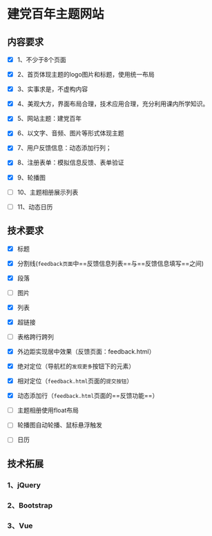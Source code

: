 # 建党百年主题网站



## 内容要求

- [x] 1、不少于8个页面
- [x] 2、首页体现主题的logo图片和标题，使用统一布局
- [x] 3、实事求是，不虚构内容
- [x] 4、美观大方，界面布局合理，技术应用合理，充分利用课内所学知识。
- [x] 5、网站主题：建党百年
- [x] 6、以文字、音频、图片等形式体现主题
- [x] 7、用户反馈信息：动态添加行列；
- [x] 8、注册表单：模拟信息反馈、表单验证
- [x] 9、轮播图
- [ ] 10、主题相册展示列表
- [ ] 11、动态日历





## 技术要求

- [x] 标题
- [x] 分割线(`feedback页面`中==反馈信息列表==与==反馈信息填写==之间)
- [x] 段落
- [ ] 图片
- [x] 列表
- [x] 超链接
- [ ] 表格跨行跨列
- [x] 外边距实现居中效果（反馈页面：feedback.html）
- [x] 绝对定位（导航栏的`发现更多`按钮下的元素）
- [x] 相对定位（`feedback.html`页面的`提交按钮`）
- [x] 动态添加行（`feedback.html`页面的==反馈功能==）
- [ ] 主题相册使用float布局
- [ ] 轮播图自动轮播、鼠标悬浮触发
- [ ] 日历





## 技术拓展

### 1、jQuery





### 2、Bootstrap





### 3、Vue
